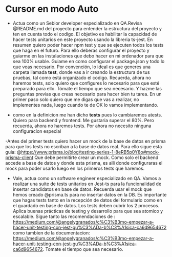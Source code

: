 # Cursor en modo Auto

- Actua como un Sebior developer especializado en QA.Revisa @README.md del proyecto para entender la estructura del proyecto y ten en cuenta todo el codigo. El objetivo es habilitar la capacidad de hacer tests unitarios en este proyecto usando la libreria ts-jest. En resumen quiero poder hacer npm test y que se ejecuten todos los tests que haga en el futuro. Para ello deberas configurar el proyecto y guiarme en las instalaciones que debo hacer en mi ordenador para que sea 100% usable. Guiame en como configurar el package.json y todo lo que veas necesario.
Por convención, lo ideal es que generes una carpeta llamada __test__, donde vas a ir creando la estructura de tus pruebas, tal como está organizado el codigo. Recuerda, ahora no haremos tests, solo quiero que configures lo necesario para que esté preparado para ello. Tómate el tiempo que sea necesario. Y hazme las preguntas previas que creas necesario para hacer bien tu tarea. En un primer paso solo quiero que me digas que vas a realizar, no implementes nada, luego cuando te de OK lo vamos implementando.

- como en la definicion me han dicho __tests__ pues lo cambiaremos atests. Quiero para backend y frontend. Me gustaria superar el 80%. Pero recuerda, ahora no haremos tests. Por ahora no necesito ninguna configuracion especial

-Antes del primer tests quiero hacer un mock de la base de datos en prisma para que los tests no escriban a la base de datos real. Para ello sigue esta guia: @https://www.prisma.io/blog/testing-series-1-8eRB5p0Y8o#mock-prisma-client  Que debe permitirte crear un mock. Como solo el backend accede a base de datos y donde esta prisma, es alli donde configuraras el mock para poder usarlo luego en los primeros tests que haremos.

- Vale, actua como un software engineer especializado en QA. Vamos a realizar una suite de tests unitarios en Jest-ts para la funcionalidad de insertar candidatos en base de datos. Recuerda usar el mock que hemos creado @prisma.ts para no insertar datos en la DB. Es importante que hagas tests tanto en la recepción de datos del formulario como en el guardado en base de datos. Los tests deben cubrir los 2 procesos. Aplica buenas prácticas de testing y desarrollo para que sea atomico y escalable.  Sigue tanto las recomendaciones de : https://medium.com/@angelygranados/c%C3%B3mo-empezar-a-hacer-unit-testing-con-jest-gu%C3%ADa-b%C3%A1sica-ca6d9654672  como tambien de la documentacion: https://medium.com/@angelygranados/c%C3%B3mo-empezar-a-hacer-unit-testing-con-jest-gu%C3%ADa-b%C3%A1sica-ca6d9654672. Tomate el tiempo que sea necesario.